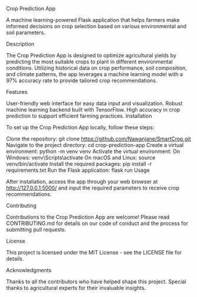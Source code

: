 Crop Prediction App

A machine learning-powered Flask application that helps farmers make informed decisions on crop selection based on various environmental and soil parameters.

Description

The Crop Prediction App is designed to optimize agricultural yields by predicting the most suitable crops to plant in different environmental conditions. Utilizing historical data on crop performance, soil composition, and climate patterns, the app leverages a machine learning model with a 97% accuracy rate to provide tailored crop recommendations.

Features

User-friendly web interface for easy data input and visualization.
Robust machine learning backend built with TensorFlow.
High accuracy in crop prediction to support efficient farming practices.
Installation

To set up the Crop Prediction App locally, follow these steps:

Clone the repository:
git clone https://github.com/Nawanjane/SmartCrop.git
Navigate to the project directory:
cd crop-prediction-app
Create a virtual environment:
python -m venv venv
Activate the virtual environment:
On Windows:
venv\Scripts\activate
On macOS and Linux:
source venv/bin/activate
Install the required packages:
pip install -r requirements.txt
Run the Flask application:
flask run
Usage

After installation, access the app through your web browser at http://127.0.0.1:5000/ and input the required parameters to receive crop recommendations.

Contributing

Contributions to the Crop Prediction App are welcome! Please read CONTRIBUTING.md for details on our code of conduct and the process for submitting pull requests.

License

This project is licensed under the MIT License - see the LICENSE file for details.

Acknowledgments

Thanks to all the contributors who have helped shape this project.
Special thanks to agricultural experts for their invaluable insights.
